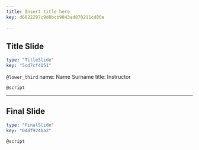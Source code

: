 ```yaml
---
title: Insert title here
key: d6822297c9d8bcb9843ad870211cd80e

---
```

## Title Slide

```yaml
type: "TitleSlide"
key: "5cd7cf4151"
```

`@lower_third`
name: Name Surname
title: Instructor


`@script`



---
## Final Slide

```yaml
type: "FinalSlide"
key: "04df924ba2"
```

`@script`


